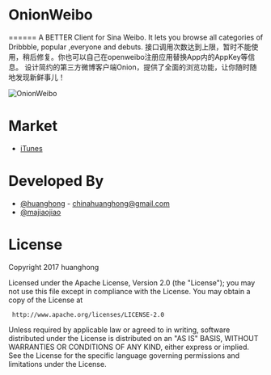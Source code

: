 # OnionWeibo
======
A BETTER Client for Sina Weibo. 
It lets you browse all categories of Dribbble, popular ,everyone and debuts.
接口调用次数达到上限，暂时不能使用，稍后修复。你也可以自己在openweibo注册应用替换App内的AppKey等信息。
设计简约的第三方微博客户端Onion，提供了全面的浏览功能，让你随时随地发现新鲜事儿！

![OnionWeibo](https://raw.github.com/BBC6BAE9/OnionWeibo/master/art/pic.jpeg)

Market
============
* [iTunes](https://www.apple.com/itunes/)


Developed By
============
* [@huanghong](http://weibo.com/u/3216118734?refer_flag=1001030101_) - <chinahuanghong@gmail.com>
* [@majiaojiao](http://weibo.com/u/2300354152?refer_flag=1001030102_&is_all=1)


License
============


   Copyright 2017 huanghong

   Licensed under the Apache License, Version 2.0 (the "License");
   you may not use this file except in compliance with the License.
   You may obtain a copy of the License at

     http://www.apache.org/licenses/LICENSE-2.0

   Unless required by applicable law or agreed to in writing, software
   distributed under the License is distributed on an "AS IS" BASIS,
   WITHOUT WARRANTIES OR CONDITIONS OF ANY KIND, either express or implied.
   See the License for the specific language governing permissions and
   limitations under the License.


